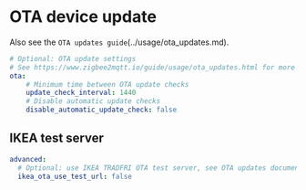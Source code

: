 # OTA device update

Also see the `OTA updates guide`(../usage/ota_updates.md).

```yaml
# Optional: OTA update settings
# See https://www.zigbee2mqtt.io/guide/usage/ota_updates.html for more info
ota:
    # Minimum time between OTA update checks
    update_check_interval: 1440
    # Disable automatic update checks
    disable_automatic_update_check: false
```

## IKEA test server 

```yaml
advanced:
  # Optional: use IKEA TRADFRI OTA test server, see OTA updates documentation (default: false)
  ikea_ota_use_test_url: false
```
